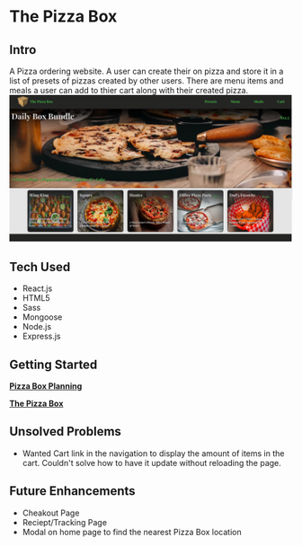 # **The Pizza Box**
## Intro
A Pizza ordering website. A user can create their on pizza and store it in a list of presets of pizzas created by other users. There are menu items and meals a user can add to thier cart along with their created pizza.
![pizza box meal page](/public/screenshots/Screen%20Shot%202022-09-06%20at%203.30.26%20PM.png)

## Tech Used
- React.js
- HTML5
- Sass
- Mongoose
- Node.js
- Express.js
## Getting Started
**[Pizza Box Planning](https://trello.com/b/BXA9nj9w/pizza-box)**

**[The Pizza Box](https://za-box.herokuapp.com/)**
## Unsolved Problems
- Wanted Cart link in the navigation to display the amount of items in the cart. Couldn't solve how to have it update without reloading the page.
## Future Enhancements
- Cheakout Page
- Reciept/Tracking Page
- Modal on home page to find the nearest Pizza Box location